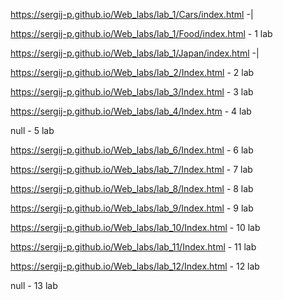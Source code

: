 https://sergij-p.github.io/Web_labs/lab_1/Cars/index.html -|

https://sergij-p.github.io/Web_labs/lab_1/Food/index.html - 1 lab

https://sergij-p.github.io/Web_labs/lab_1/Japan/index.html -|

https://sergij-p.github.io/Web_labs/lab_2/Index.html - 2 lab

https://sergij-p.github.io/Web_labs/lab_3/Index.html - 3 lab

https://sergij-p.github.io/Web_labs/lab_4/Index.htm - 4 lab

null - 5 lab

https://sergij-p.github.io/Web_labs/lab_6/Index.html - 6 lab

https://sergij-p.github.io/Web_labs/lab_7/Index.html - 7 lab

https://sergij-p.github.io/Web_labs/lab_8/Index.html - 8 lab

https://sergij-p.github.io/Web_labs/lab_9/Index.html - 9 lab

https://sergij-p.github.io/Web_labs/lab_10/Index.html - 10 lab

https://sergij-p.github.io/Web_labs/lab_11/Index.html - 11 lab

https://sergij-p.github.io/Web_labs/lab_12/Index.html - 12 lab

null - 13 lab
